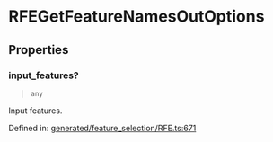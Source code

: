 # RFEGetFeatureNamesOutOptions

## Properties

### input\_features?

> `any`

Input features.

Defined in:  [generated/feature\_selection/RFE.ts:671](https://github.com/transitive-bullshit/scikit-learn-ts/blob/122b3c0/packages/sklearn/src/generated/feature_selection/RFE.ts#L671)
